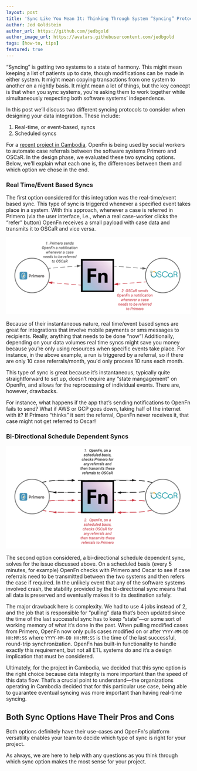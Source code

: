 ```yaml
---
layout: post
title: 'Sync Like You Mean It: Thinking Through System “Syncing” Protocols'
author: Jed Goldstein
author_url: https://github.com/jedbgold
author_image_url: https://avatars.githubusercontent.com/jedbgold
tags: [how-to, tips]
featured: true
---
```


“Syncing” is getting two systems to a state of harmony. This might mean keeping
a list of patients up to date, though modifications can be made in either
system. It might mean copying transactions from one system to another on a
nightly basis. It might mean a lot of things, but the key concept is that when
you sync systems, you’re asking them to work together while simultaneously
respecting both software systems’ independence.

In this post we’ll discuss two different syncing protocols to consider when
designing your data integration. These include:

1. Real-time, or event-based, syncs
2. Scheduled syncs
<!--truncate-->

For a
[recent project in Cambodia](https://docs.openfn.org/blog/2021/02/09/interoperability_for_case_referrals),
OpenFn is being used by social workers to automate case referrals between the
software systems Primero and OSCaR. In the design phase, we evaluated these two
syncing options. Below, we'll explain what each one is, the differences between
them and which option we chose in the end.

### Real Time/Event Based Syncs

The first option considered for this integration was the real-time/event based
sync. This type of sync is triggered whenever a specified event takes place in a
system. With this approach, whenever a case is referred in Primero (via the user
interface, i.e., when a real case-worker clicks the “refer” button) OpenFn
receives a small payload with case data and transmits it to OSCaR and vice
versa.

![Real_Time_Sync](/img/syncs1.png)

<!-- all diagrams for this article can be found here: https://lucid.app/lucidchart/invitations/accept/d36fb964-7c74-4e48-b248-7e25497883e3 -->

Because of their instantaneous nature, real time/event based syncs are great for
integrations that involve mobile payments or sms messages to recipients. Really,
anything that needs to be done “now”! Additionally, depending on your data
volumes real time syncs might save you money because you’re only using resources
when specific events take place. For instance, in the above example, a run is
triggered by a referral, so if there are only 10 case referrals/month, you'd
only process 10 runs each month.

This type of sync is great because it’s instantaneous, typically quite
straightforward to set up, doesn’t require any “state mangagement” on OpenFn,
and allows for the reprocessing of individual events. There are, however,
drawbacks.

For instance, what happens if the app that’s sending notifications to OpenFn
fails to send? What if AWS or GCP goes down, taking half of the internet with
it? If Primero “thinks” it sent the referral, OpenFn never receives it, that
case might not get referred to Oscar!

### Bi-Directional Schedule Dependent Syncs

![Schedule_Dependent_Sync](/img/syncs2.png)

The second option considered, a bi-directional schedule dependent sync, solves
for the issue discussed above. On a scheduled basis (every 5 minutes, for
example) OpenFn checks with Primero and Oscar to see if case referrals need to
be transmitted between the two systems and then refers the case if required. In
the unlikely event that any of the software systems involved crash, the
stability provided by the bi-directional sync means that all data is preserved
and eventually makes it to its destination safely.

The major drawback here is complexity. We had to use 4 jobs instead of 2, and
the job that is responsible for “pulling” data that’s been updated since the
time of the last successful sync has to keep “state”—or some sort of working
memory of what it’s done in the past. When pulling modified cases from Primero,
OpenFn now only pulls cases modified on or after `YYYY-MM-DD HH:MM:SS` where
`YYYY-MM-DD HH:MM:SS` is the time of the last successful, round-trip
synchronization. OpenFn has built-in functionality to handle exactly this
requirement, but not all ETL systems do and it’s a design implication that must
be considered.

Ultimately, for the project in Cambodia, we decided that this sync option is the
right choice because data integrity is more important than the speed of this
data flow. That’s a crucial point to understand—the organizations operating in
Cambodia decided that for this particular use case, being able to guarantee
eventual syncing was more important than having real-time syncing.

## Both Sync Options Have Their Pros and Cons

Both options definitely have their use-cases and OpenFn's platform versatility
enables your team to decide which type of sync is right for your project.

As always, we are here to help with any questions as you think through which
sync option makes the most sense for your project.
